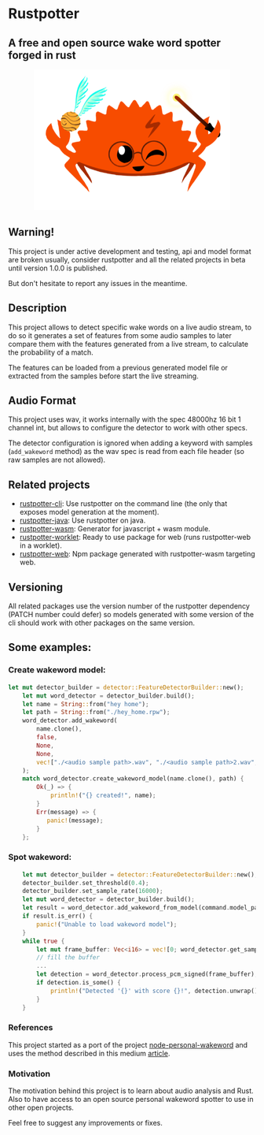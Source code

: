 # Rustpotter

## A free and open source wake word spotter forged in rust

<div align="center">
    <img src="./logo.png?raw=true" width="400px"</img> 
</div>

## Warning!

This project is under active development and testing, api and model format are broken usually, consider rustpotter and all the related projects in beta until version 1.0.0 is published.

But don't hesitate to report any issues in the meantime.

## Description

This project allows to detect specific wake words on a live audio stream, to do so it generates a set of features from some audio samples to later compare them with the features generated from a live stream, to calculate the probability of a match.

The features can be loaded from a previous generated model file or extracted from the samples before start the live streaming.

## Audio Format

This project uses wav, it works internally with the spec 48000hz 16 bit 1 channel int, but allows to configure the detector to work with other specs.

The detector configuration is ignored when adding a keyword with samples (`add_wakeword` method) as the wav spec is read from each file header (so raw samples are not allowed).

## Related projects

* [rustpotter-cli](https://github.com/GiviMAD/rustpotter-cli): Use rustpotter on the command line (the only that exposes model generation at the moment).
* [rustpotter-java](https://github.com/GiviMAD/rustpotter-java): Use rustpotter on java.
* [rustpotter-wasm](https://github.com/GiviMAD/rustpotter-wasm): Generator for javascript + wasm module.
* [rustpotter-worklet](https://github.com/GiviMAD/rustpotter-worklet): Ready to use package for web (runs rustpotter-web in a worklet).
* [rustpotter-web](https://www.npmjs.com/package/rustpotter-web): Npm package generated with rustpotter-wasm targeting web.

## Versioning

All related packages use the version number of the rustpotter dependency (PATCH number could defer) so models generated with some version of the cli should work with other packages on the same version.

## Some examples:

### Create wakeword model:
```rust
let mut detector_builder = detector::FeatureDetectorBuilder::new();
    let mut word_detector = detector_builder.build();
    let name = String::from("hey home");
    let path = String::from("./hey_home.rpw");
    word_detector.add_wakeword(
        name.clone(),
        false,
        None,
        None,
        vec!["./<audio sample path>.wav", "./<audio sample path>2.wav", ...],
    );
    match word_detector.create_wakeword_model(name.clone(), path) {
        Ok(_) => {
            println!("{} created!", name);
        }
        Err(message) => {
           panic!(message);
        }
    };
```


### Spot wakeword:
```rust
    let mut detector_builder = detector::FeatureDetectorBuilder::new();
    detector_builder.set_threshold(0.4);
    detector_builder.set_sample_rate(16000);
    let mut word_detector = detector_builder.build();
    let result = word_detector.add_wakeword_from_model(command.model_path, command.average_templates, true, None);
    if result.is_err() {
        panic!("Unable to load wakeword model");
    }
    while true {
        let mut frame_buffer: Vec<i16> = vec![0; word_detector.get_samples_per_frame()];
        // fill the buffer
        ...
        let detection = word_detector.process_pcm_signed(frame_buffer);
        if detection.is_some() {
            println!("Detected '{}' with score {}!", detection.unwrap().wakeword, detection.unwrap().score)
        }
    }

```

### References

This project started as a port of the project [node-personal-wakeword](https://github.com/mathquis/node-personal-wakeword) and uses the method described in this medium [article](https://medium.com/snips-ai/machine-learning-on-voice-a-gentle-introduction-with-snips-personal-wake-word-detector-133bd6fb568e).

### Motivation

The motivation behind this project is to learn about audio analysis and Rust.
Also to have access to an open source personal wakeword spotter to use in other open projects.

Feel free to suggest any improvements or fixes.

